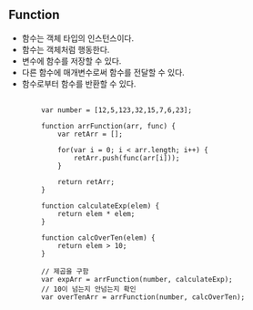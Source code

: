 ## Function 
- 함수는 객체 타입의 인스턴스이다.
- 함수는 객체처럼 행동한다.
- 변수에 함수를 저장할 수 있다.
- 다른 함수에 매개변수로써 함수를 전달할 수 있다.
- 함수로부터 함수를 반환할 수 있다.

<pre>
    <code>
        var number = [12,5,123,32,15,7,6,23];

        function arrFunction(arr, func) {
            var retArr = [];

            for(var i = 0; i < arr.length; i++) {
                retArr.push(func(arr[i]));
            }

            return retArr;
        }

        function calculateExp(elem) {
            return elem * elem;
        }

        function calcOverTen(elem) {
            return elem > 10;
        }

        // 제곱을 구함
        var expArr = arrFunction(number, calculateExp);
        // 10이 넘는지 안넘는지 확인
        var overTenArr = arrFunction(number, calcOverTen);
    </code>
</pre>